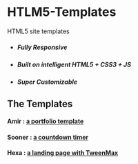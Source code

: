 # HTLM5-Templates
HTML5 site templates

* ##### Fully Responsive
* ##### Built on intelligent HTML5 + CSS3 + JS
* ##### Super Customizable

## The Templates

#### Amir : <a href="https://amir.medamine.now.sh" target="_blank">a portfolio template</a>
#### Sooner : <a href="https://sooner.medamine.now.sh" target="_blank">a countdown timer</a>
#### Hexa : <a href="https://hexa.medamine.now.sh" target="_blank">a landing page with TweenMax</a>
